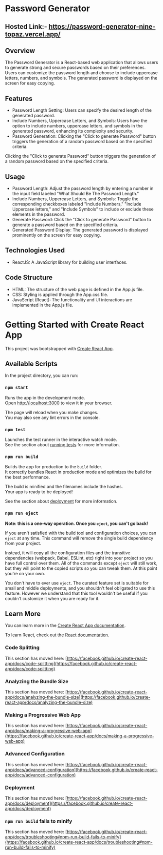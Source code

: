 # Password Generator
## Hosted Link:- https://password-generator-nine-topaz.vercel.app/
## Overview
The Password Generator is a React-based web application that allows users to generate strong and secure passwords based on their preferences. Users can customize the password length and choose to include uppercase letters, numbers, and symbols. The generated password is displayed on the screen for easy copying.

## Features
- Password Length Setting:
Users can specify the desired length of the generated password.
- Include Numbers, Uppercase Letters, and Symbols:
Users have the option to include numbers, uppercase letters, and symbols in the generated password, enhancing its complexity and security.
- Password Generation:
Clicking the "Click to generate Password" button triggers the generation of a random password based on the specified criteria.

Clicking the "Click to generate Password" button triggers the generation of a random password based on the specified criteria.
## Usage
- Password Length:
Adjust the password length by entering a number in the input field labeled "What Should Be The Password Length."
- Include Numbers, Uppercase Letters, and Symbols:
Toggle the corresponding checkboxes labeled "Include Numbers," "Include Uppercase letters," and "Include Symbols" to include or exclude these elements in the password.
- Generate Password:
Click the "Click to generate Password" button to generate a password based on the specified criteria.
- Generated Password Display:
The generated password is displayed prominently on the screen for easy copying.

## Technologies Used
- ReactJS: A JavaScript library for building user interfaces.

## Code Structure
- HTML: The structure of the web page is defined in the App.js file.
- CSS: Styling is applied through the App.css file.
- JavaScript (React): The functionality and UI interactions are implemented in the App.js file.



# Getting Started with Create React App

This project was bootstrapped with [Create React App](https://github.com/facebook/create-react-app).

## Available Scripts

In the project directory, you can run:

### `npm start`

Runs the app in the development mode.\
Open [http://localhost:3000](http://localhost:3000) to view it in your browser.

The page will reload when you make changes.\
You may also see any lint errors in the console.

### `npm test`

Launches the test runner in the interactive watch mode.\
See the section about [running tests](https://facebook.github.io/create-react-app/docs/running-tests) for more information.

### `npm run build`

Builds the app for production to the `build` folder.\
It correctly bundles React in production mode and optimizes the build for the best performance.

The build is minified and the filenames include the hashes.\
Your app is ready to be deployed!

See the section about [deployment](https://facebook.github.io/create-react-app/docs/deployment) for more information.

### `npm run eject`

**Note: this is a one-way operation. Once you `eject`, you can't go back!**

If you aren't satisfied with the build tool and configuration choices, you can `eject` at any time. This command will remove the single build dependency from your project.

Instead, it will copy all the configuration files and the transitive dependencies (webpack, Babel, ESLint, etc) right into your project so you have full control over them. All of the commands except `eject` will still work, but they will point to the copied scripts so you can tweak them. At this point you're on your own.

You don't have to ever use `eject`. The curated feature set is suitable for small and middle deployments, and you shouldn't feel obligated to use this feature. However we understand that this tool wouldn't be useful if you couldn't customize it when you are ready for it.

## Learn More

You can learn more in the [Create React App documentation](https://facebook.github.io/create-react-app/docs/getting-started).

To learn React, check out the [React documentation](https://reactjs.org/).

### Code Splitting

This section has moved here: [https://facebook.github.io/create-react-app/docs/code-splitting](https://facebook.github.io/create-react-app/docs/code-splitting)

### Analyzing the Bundle Size

This section has moved here: [https://facebook.github.io/create-react-app/docs/analyzing-the-bundle-size](https://facebook.github.io/create-react-app/docs/analyzing-the-bundle-size)

### Making a Progressive Web App

This section has moved here: [https://facebook.github.io/create-react-app/docs/making-a-progressive-web-app](https://facebook.github.io/create-react-app/docs/making-a-progressive-web-app)

### Advanced Configuration

This section has moved here: [https://facebook.github.io/create-react-app/docs/advanced-configuration](https://facebook.github.io/create-react-app/docs/advanced-configuration)

### Deployment

This section has moved here: [https://facebook.github.io/create-react-app/docs/deployment](https://facebook.github.io/create-react-app/docs/deployment)

### `npm run build` fails to minify

This section has moved here: [https://facebook.github.io/create-react-app/docs/troubleshooting#npm-run-build-fails-to-minify](https://facebook.github.io/create-react-app/docs/troubleshooting#npm-run-build-fails-to-minify)
